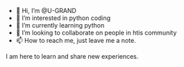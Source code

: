- 👋 Hi, I’m @U-GRAND
- 👀 I’m interested in python coding
- 🌱 I’m currently learning python
- 💞️ I’m looking to collaborate on people in htis community
- 📫 How to reach me, just leave me a note.

<!---
U-GRAND/U-GRAND is a ✨ special ✨ repository because its `README.md` (this file) appears on your GitHub profile.
You can click the Preview link to take a look at your changes.
--->I am here to learn and share new experiences.
